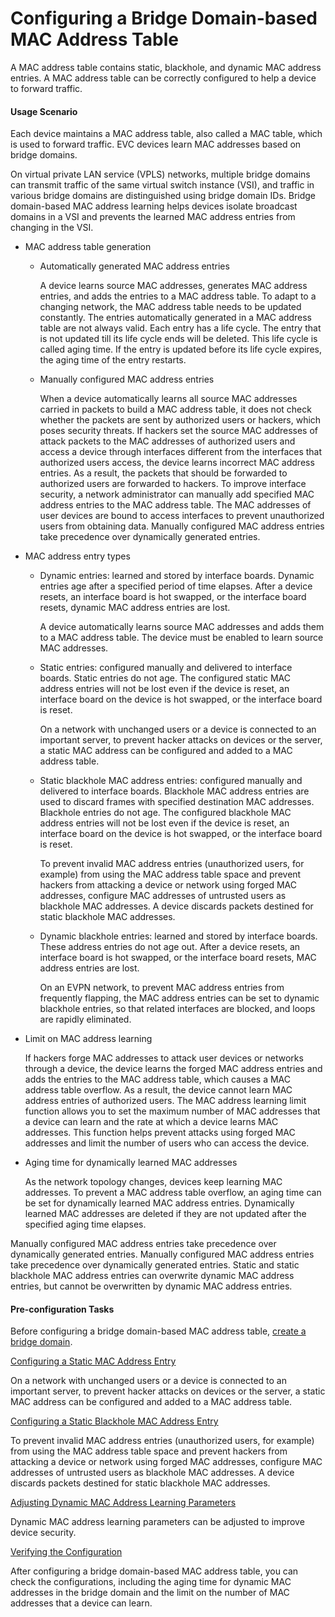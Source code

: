 Configuring a Bridge Domain-based MAC Address Table
===================================================

A MAC address table contains static, blackhole, and dynamic MAC address entries. A MAC address table can be correctly configured to help a device to forward traffic.

#### Usage Scenario

Each device maintains a MAC address table, also called a MAC table, which is used to forward traffic. EVC devices learn MAC addresses based on bridge domains.

On virtual private LAN service (VPLS) networks, multiple bridge domains can transmit traffic of the same virtual switch instance (VSI), and traffic in various bridge domains are distinguished using bridge domain IDs. Bridge domain-based MAC address learning helps devices isolate broadcast domains in a VSI and prevents the learned MAC address entries from changing in the VSI.

* MAC address table generation
  
  + Automatically generated MAC address entries
    
    A device learns source MAC addresses, generates MAC address entries, and adds the entries to a MAC address table. To adapt to a changing network, the MAC address table needs to be updated constantly. The entries automatically generated in a MAC address table are not always valid. Each entry has a life cycle. The entry that is not updated till its life cycle ends will be deleted. This life cycle is called aging time. If the entry is updated before its life cycle expires, the aging time of the entry restarts.
  + Manually configured MAC address entries
    
    When a device automatically learns all source MAC addresses carried in packets to build a MAC address table, it does not check whether the packets are sent by authorized users or hackers, which poses security threats. If hackers set the source MAC addresses of attack packets to the MAC addresses of authorized users and access a device through interfaces different from the interfaces that authorized users access, the device learns incorrect MAC address entries. As a result, the packets that should be forwarded to authorized users are forwarded to hackers. To improve interface security, a network administrator can manually add specified MAC address entries to the MAC address table. The MAC addresses of user devices are bound to access interfaces to prevent unauthorized users from obtaining data. Manually configured MAC address entries take precedence over dynamically generated entries.
* MAC address entry types
  
  + Dynamic entries: learned and stored by interface boards. Dynamic entries age after a specified period of time elapses. After a device resets, an interface board is hot swapped, or the interface board resets, dynamic MAC address entries are lost.
    
    A device automatically learns source MAC addresses and adds them to a MAC address table. The device must be enabled to learn source MAC addresses.
  + Static entries: configured manually and delivered to interface boards. Static entries do not age. The configured static MAC address entries will not be lost even if the device is reset, an interface board on the device is hot swapped, or the interface board is reset.
    
    On a network with unchanged users or a device is connected to an important server, to prevent hacker attacks on devices or the server, a static MAC address can be configured and added to a MAC address table.
  + Static blackhole MAC address entries: configured manually and delivered to interface boards. Blackhole MAC address entries are used to discard frames with specified destination MAC addresses. Blackhole entries do not age. The configured blackhole MAC address entries will not be lost even if the device is reset, an interface board on the device is hot swapped, or the interface board is reset.
    
    To prevent invalid MAC address entries (unauthorized users, for example) from using the MAC address table space and prevent hackers from attacking a device or network using forged MAC addresses, configure MAC addresses of untrusted users as blackhole MAC addresses. A device discards packets destined for static blackhole MAC addresses.
  + Dynamic blackhole entries: learned and stored by interface boards. These address entries do not age out. After a device resets, an interface board is hot swapped, or the interface board resets, MAC address entries are lost.
    
    On an EVPN network, to prevent MAC address entries from frequently flapping, the MAC address entries can be set to dynamic blackhole entries, so that related interfaces are blocked, and loops are rapidly eliminated.
* Limit on MAC address learning
  
  If hackers forge MAC addresses to attack user devices or networks through a device, the device learns the forged MAC address entries and adds the entries to the MAC address table, which causes a MAC address table overflow. As a result, the device cannot learn MAC address entries of authorized users. The MAC address learning limit function allows you to set the maximum number of MAC addresses that a device can learn and the rate at which a device learns MAC addresses. This function helps prevent attacks using forged MAC addresses and limit the number of users who can access the device.
* Aging time for dynamically learned MAC addresses
  
  As the network topology changes, devices keep learning MAC addresses. To prevent a MAC address table overflow, an aging time can be set for dynamically learned MAC address entries. Dynamically learned MAC addresses are deleted if they are not updated after the specified aging time elapses.

Manually configured MAC address entries take precedence over dynamically generated entries. Manually configured MAC address entries take precedence over dynamically generated entries. Static and static blackhole MAC address entries can overwrite dynamic MAC address entries, but cannot be overwritten by dynamic MAC address entries.

#### Pre-configuration Tasks

Before configuring a bridge domain-based MAC address table, [create a bridge domain](dc_vrp_evc_cfg_0004.html).



[Configuring a Static MAC Address Entry](../../../../software/nev8r10_vrpv8r16/user/vrp/dc_vrp_evc_cfg_0008.html)

On a network with unchanged users or a device is connected to an important server, to prevent hacker attacks on devices or the server, a static MAC address can be configured and added to a MAC address table.

[Configuring a Static Blackhole MAC Address Entry](../../../../software/nev8r10_vrpv8r16/user/vrp/dc_vrp_evc_cfg_0009.html)

To prevent invalid MAC address entries (unauthorized users, for example) from using the MAC address table space and prevent hackers from attacking a device or network using forged MAC addresses, configure MAC addresses of untrusted users as blackhole MAC addresses. A device discards packets destined for static blackhole MAC addresses.

[Adjusting Dynamic MAC Address Learning Parameters](../../../../software/nev8r10_vrpv8r16/user/vrp/dc_vrp_evc_cfg_0010.html)

Dynamic MAC address learning parameters can be adjusted to improve device security.

[Verifying the Configuration](../../../../software/nev8r10_vrpv8r16/user/vrp/dc_vrp_evc_cfg_0011.html)

After configuring a bridge domain-based MAC address table, you can check the configurations, including the aging time for dynamic MAC addresses in the bridge domain and the limit on the number of MAC addresses that a device can learn.